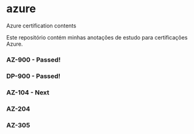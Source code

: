 # azure
Azure certification contents

Este repositório contém minhas anotações de estudo para certificações Azure.

### AZ-900 - Passed!
### DP-900 - Passed!
### AZ-104 - Next
### AZ-204
### AZ-305
